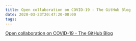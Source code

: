 ```yaml
---
title: Open collaboration on COVID-19 - The GitHub Blog
date: 2020-03-23T20:47:20-00:00
tags:
---
```


[Open collaboration on COVID-19 - The GitHub Blog](https://github.blog/2020-03-23-open-collaboration-on-covid-19/)

